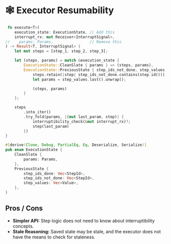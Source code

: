 # 🕸️ Executor Resumability

```rust ,ignore
 fn execute<T>(
    execution_state: ExecutionState, // Add this
    interrupt_rx: mut Receiver<InterruptSignal>,
//    params: Params,                // Remove this
) -> Result<T, InterruptSignal> {
    let mut steps = [step_1, step_2, step_3];

    let (steps, params) = match &execution_state {
        ExecutionState::CleanSlate { params } => (steps, params),
        ExecutionState::PreviousState { step_ids_not_done, step_values, .. } => {
            steps.retain(|step| step_ids_not_done.contains(step.id()));
            let params = step_values.last().unwrap();

            (steps, params)
        }
    };

    steps
        .into_iter()
        .try_fold(params, |(mut last_param, step)| {
            interruptibility_check(&mut interrupt_rx)?;
            step(last_param)
        })
}
```

```rust ,ignore
#[derive(Clone, Debug, PartialEq, Eq, Deserialize, Serialize)]
pub enum ExecutionState {
    CleanSlate {
        params: Params,
    },
    PreviousState {
        step_ids_done: Vec<StepId>,
        step_ids_not_done: Vec<StepId>,
        step_values: Vec<Value>,
    },
}
```

## Pros / Cons

* **Simpler API:** Step logic does not need to know about interruptibility concepts.
* **Stale Reasoning:** Saved state may be stale, and the executor does not have the means to check for staleness.
